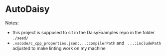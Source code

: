 # AutoDaisy

Notes:
- this project is supposed to sit in the DaisyExamples repo in the folder `./seed/`
- `.vscode/c_cpp_properties.json:...:compilerPath` and ` ...:includePath` adjusted to make linting work on my machine
